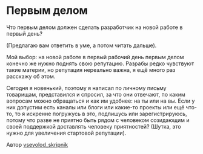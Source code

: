 # Первым делом

Что первым делом должен сделать разработчик на новой работе в первый день?

(Предлагаю вам ответить в уме, а потом читать дальше).

Мой выбор: на новой работе в первый рабочий день первым делом конечно же нужно поднять свою репутацию. Разрабы редко чувствуют такие материи, но репутация нереально важна, я ещё много раз расскажу об этом.

Сегодня я новенький, поэтому я написал по личному письму товарищам, представился и спросил, за что они отвечают, по каким вопросам можно обращаться и как им удобнее: на ты или на вы. Если у них допустим есть каналы или блоги или какие-то проекты или ещё что-то, то я искренне погружусь в это, подпишусь или зарегистрируюсь, потому что разве не приятно быть рядом с человеком созидающим и своей поддержкой доставлять человеку приятностей? (Шутка, это нужно для увеличения стартовой репутации).

Автор [vsevolod_skripnik](https://t.me/vsvld_skrpnk)